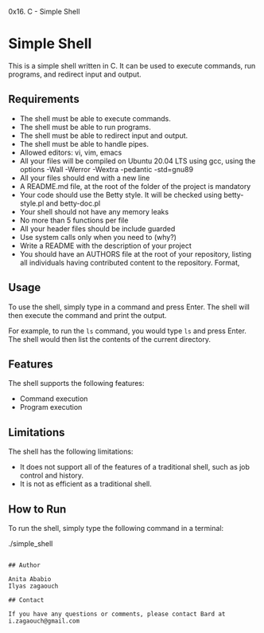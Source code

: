 0x16. C - Simple Shell
# Simple Shell

This is a simple shell written in C. It can be used to execute commands, run programs, and redirect input and output.

## Requirements

* The shell must be able to execute commands.
* The shell must be able to run programs.
* The shell must be able to redirect input and output.
* The shell must be able to handle pipes.
* Allowed editors: vi, vim, emacs
* All your files will be compiled on Ubuntu 20.04 LTS using gcc, using the options -Wall -Werror -Wextra -pedantic -std=gnu89
* All your files should end with a new line
* A README.md file, at the root of the folder of the project is mandatory
* Your code should use the Betty style. It will be checked using betty-style.pl and betty-doc.pl
* Your shell should not have any memory leaks
* No more than 5 functions per file
* All your header files should be include guarded
* Use system calls only when you need to (why?)
* Write a README with the description of your project
* You should have an AUTHORS file at the root of your repository, listing all individuals having contributed content to the repository. Format,

## Usage

To use the shell, simply type in a command and press Enter. The shell will then execute the command and print the output.

For example, to run the `ls` command, you would type `ls` and press Enter. The shell would then list the contents of the current directory.

## Features

The shell supports the following features:

* Command execution
* Program execution

## Limitations

The shell has the following limitations:

* It does not support all of the features of a traditional shell, such as job control and history.
* It is not as efficient as a traditional shell.

## How to Run

To run the shell, simply type the following command in a terminal:


./simple_shell
```

## Author

Anita Ababio
Ilyas zagaouch

## Contact

If you have any questions or comments, please contact Bard at i.zagaouch@gmail.com
```
